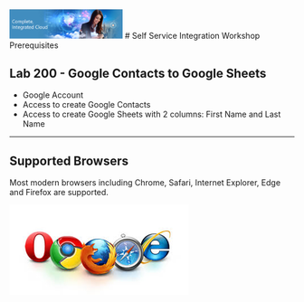 <img class="float-right" src="images/j2c-logo.png" width="200">
# Self Service Integration Workshop Prerequisites

## Lab 200 - Google Contacts to Google Sheets
- Google Account
- Access to create Google Contacts
- Access to create Google Sheets with 2 columns: First Name and Last Name


---

## Supported Browsers

Most modern browsers including Chrome, Safari, Internet Explorer, Edge and Firefox are supported.

![](images/browsers.jpeg)
